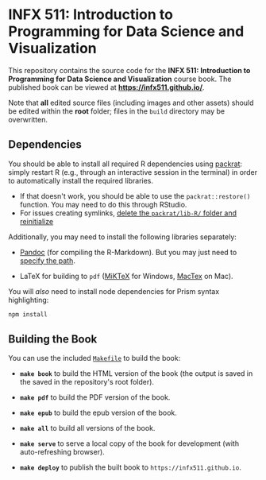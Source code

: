 # INFX 511: Introduction to Programming for Data Science and Visualization

This repository contains the source code for the **INFX 511: Introduction to Programming for Data Science and Visualization** course book. The published book can be viewed at **https://infx511.github.io/**.

Note that **all** edited source files (including images and other assets) should be edited within the **root** folder; files in the `build` directory may be overwritten.

## Dependencies
You should be able to install all required R dependencies using [packrat](https://rstudio.github.io/packrat/): simply restart R (e.g., through an interactive session in the terminal) in order to automatically install the required libraries.

- If that doesn't work, you should be able to use the `packrat::restore()` function. You may need to do this through RStudio.
- For issues creating symlinks, [delete the `packrat/lib-R/` folder and reinitialize](https://stackoverflow.com/questions/37584783/r-packrat-fails-to-load-private-library)

Additionally, you may need to install the following libraries separately:

- [Pandoc](https://github.com/jgm/pandoc/releases/latest) (for compiling the R-Markdown). But you may just need to [specify the path](https://stackoverflow.com/questions/28432607/pandoc-version-1-12-3-or-higher-is-required-and-was-not-found-r-shiny/29710643#29710643).

- LaTeX for building to `pdf` ([MiKTeX](https://miktex.org/) for Windows, [MacTex](https://www.tug.org/mactex/) on Mac).

You will _also_ need to install node dependencies for Prism syntax highlighting:

```bash
npm install
```

## Building the Book
You can use the included [`Makefile`](https://en.wikipedia.org/wiki/Makefile) to build the book:

- **`make book`** to build the HTML version of the book (the output is saved in the saved in the repository's root folder).

- **`make pdf`** to build the PDF version of the book.

- **`make epub`** to build the epub version of the book.

- **`make all`** to build all versions of the book.

- **`make serve`** to serve a local copy of the book for development (with auto-refreshing browser).

- **`make deploy`** to publish the built book to `https://infx511.github.io`.
